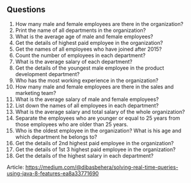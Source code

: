 ## Questions

1. How many male and female employees are there in the organization?
2. Print the name of all departments in the organization?
3. What is the average age of male and female employees?
4. Get the details of highest paid employee in the organization?
5. Get the names of all employees who have joined after 2015?
6. Count the number of employees in each department?
7. What is the average salary of each department?
8. Get the details of the youngest male employee in the product development department?
9. Who has the most working experience in the organization?
10. How many male and female employees are there in the sales and marketing team?
11. What is the average salary of male and female employees?
12. List down the names of all employees in each department?
13. What is the average salary and total salary of the whole organization?
14. Separate the employees who are younger or equal to 25 years from those employees who are older than 25 years.
15. Who is the oldest employee in the organization? What is his age and which department he belongs to?
16. Get the details of 2nd highest paid employee in the organization?
17. Get the details of 1st 3 highest paid employee in the organization?
18. Get the details of the highest salary in each department?


Article: https://medium.com/@dibasbehera/solving-real-time-queries-using-java-8-features-ea8a33771690